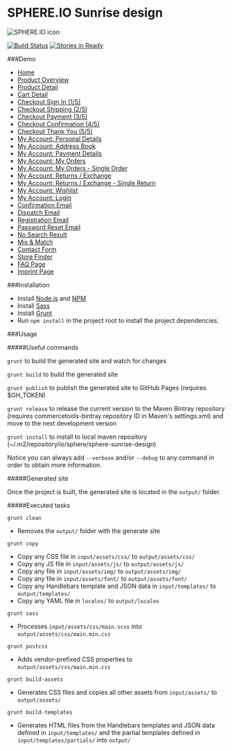 # SPHERE.IO Sunrise design

![SPHERE.IO icon](https://admin.sphere.io/assets/images/sphere_logo_rgb_long.png)

[![Build Status](https://travis-ci.org/sphereio/sphere-sunrise-design.png?branch=master)](https://travis-ci.org/sphereio/sphere-sunrise-design) [![Stories in Ready](https://badge.waffle.io/sphereio/sphere-sunrise-design.png?label=ready&title=Ready)](https://waffle.io/sphereio/sphere-sunrise-design)

###Demo
- [Home](http://sphereio.github.io/sphere-sunrise-design/home.html)
- [Product Overview](http://sphereio.github.io/sphere-sunrise-design/pop.html)
- [Product Detail](http://sphereio.github.io/sphere-sunrise-design/pdp.html)
- [Cart Detail](http://sphereio.github.io/sphere-sunrise-design/cart.html)
- [Checkout Sign In (1/5)](http://sphereio.github.io/sphere-sunrise-design/checkout-signin.html)
- [Checkout Shipping (2/5)](http://sphereio.github.io/sphere-sunrise-design/checkout-shipping.html)
- [Checkout Payment (3/5)](http://sphereio.github.io/sphere-sunrise-design/checkout-payment.html)
- [Checkout Confirmation (4/5)](http://sphereio.github.io/sphere-sunrise-design/checkout-confirmation.html)
- [Checkout Thank You (5/5)](http://sphereio.github.io/sphere-sunrise-design/checkout-thankyou.html)
- [My Account: Personal Details](http://sphereio.github.io/sphere-sunrise-design/my-account-personal-details.html)
- [My Account: Address Book](http://sphereio.github.io/sphere-sunrise-design/my-account-address-book.html)
- [My Account: Payment Details](http://sphereio.github.io/sphere-sunrise-design/my-account-payment-details.html)
- [My Account: My Orders](http://sphereio.github.io/sphere-sunrise-design/my-account-my-orders.html)
- [My Account: My Orders - Single Order](http://sphereio.github.io/sphere-sunrise-design/my-account-my-orders-order.html)
- [My Account: Returns / Exchange](http://sphereio.github.io/sphere-sunrise-design/my-account-returns-exchange.html)
- [My Account: Returns / Exchange - Single Return](http://sphereio.github.io/sphere-sunrise-design/my-account-returns-exchange-order.html)
- [My Account: Wishlist](http://sphereio.github.io/sphere-sunrise-design/my-account-wishlist.html)
- [My Account: Login](http://sphereio.github.io/sphere-sunrise-design/my-account-login.html)
- [Confirmation Email](http://sphereio.github.io/sphere-sunrise-design/confirmation-email.html)
- [Dispatch Email](http://sphereio.github.io/sphere-sunrise-design/dispatch-email.html)
- [Registration Email](http://sphereio.github.io/sphere-sunrise-design/registration-email.html)
- [Password Reset Email](http://sphereio.github.io/sphere-sunrise-design/password-reset-email.html)
- [No Search Result](http://sphereio.github.io/sphere-sunrise-design/no-search-result.html)
- [Mix & Match](http://sphereio.github.io/sphere-sunrise-design/mix-match.html)
- [Contact Form](http://sphereio.github.io/sphere-sunrise-design/contact-form.html)
- [Store Finder](http://sphereio.github.io/sphere-sunrise-design/store-finder.html)
- [FAQ Page](http://sphereio.github.io/sphere-sunrise-design/faq.html)
- [Imprint Page](http://sphereio.github.io/sphere-sunrise-design/imprint.html)



###Installation

- Install [Node.js](https://nodejs.org/) and [NPM](https://www.npmjs.com/)
- Install [Sass](http://sass-lang.com/install)
- Install [Grunt](http://gruntjs.com/getting-started)
- Run `npm install` in the project root to install the project dependencies.

###Usage

#####Useful commands

`grunt` to build the generated site and watch for changes

`grunt build` to build the generated site

`grunt publish` to publish the generated site to GitHub Pages (requires $GH_TOKEN)

`grunt release` to release the current version to the Maven Bintray repository (requires commercetools-bintray repository ID in Maven's settings.xml) and move to the next development version

`grunt install` to install to local maven repository (~/.m2/repository/io/sphere/sphere-sunrise-design)

Notice you can always add `--verbose` and/or `--debug` to any command in order to obtain more information.

#####Generated site

Once the project is built, the generated site is located in the `output/` folder.

#####Executed tasks

`grunt clean`
  - Removes the `output/` folder with the generate site

`grunt copy`
  - Copy any CSS file in `input/assets/css/` to `output/assets/css/`
  - Copy any JS file in `input/assets/js/` to `output/assets/js/`
  - Copy any file in `input/assets/img/` to `output/assets/img/`
  - Copy any file in `input/assets/font/` to `output/assets/font/`
  - Copy any Handlebars template and JSON data in `input/templates/` to `output/templates/`
  - Copy any YAML file in `locales/` to `output/locales`

`grunt sass`
  - Processes `input/assets/css/main.scss` into `output/assets/css/main.min.css`

`grunt postcss`
  - Adds vendor-prefixed CSS properties to `output/assets/css/main.min.css`

`grunt build-assets`
  - Generates CSS files and copies all other assets from `input/assets/` to `output/assets/`

`grunt build-templates`
  - Generates HTML files from the Handlebars templates and JSON data defined in `input/templates/` and the partial templates defined in `input/templates/partials/` into `output/`
